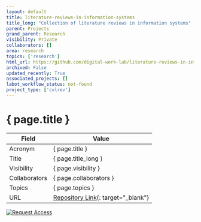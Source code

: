 ```yaml
---
layout: default
title: literature-reviews-in-information-systems
title_long: "Collection of literature reviews in information systems"
parent: Projects
grand_parent: Research
visibility: Private
collaborators: []
area: research
topics: ['research']
html_url: https://github.com/digital-work-lab/literature-reviews-in-information-systems
archived: False
updated_recently: True
associated_projects: []
labot_workflow_status: not-found
project_type: ['colrev']
---
```


# { page.title }

Field               | Value
------------------- | ----------------------------------
Acronym             | { page.title }
Title               | { page.title_long }
Visibility          | { page.visibility }
Collaborators       | { page.collaborators }
Topics              | { page.topics }
URL                 | [Repository Link](https://github.com/digital-work-lab/literature-reviews-in-information-systems){: target="_blank"}

[![Request Access](https://img.shields.io/badge/Request-Access-blue?style=for-the-badge)](https://github.com/digital-work-lab/literature-reviews-in-information-systems/issues/new?assignees=geritwagner&labels=access+request&template=request-repo-access.md&title=%5BAccess+Request%5D+Request+for+access+to+repository)

